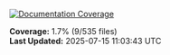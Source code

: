 <!-- Documentation Coverage Badge - Auto-generated by pre-commit hook -->
[![Documentation Coverage](https://img.shields.io/badge/Documentation%20Coverage-1.7%25-red?style=flat&logo=gitbook&logoColor=white)](./documentation-coverage-report.html)

**Coverage:** 1.7% (9/535 files)  
**Last Updated:** 2025-07-15 11:03:43 UTC
